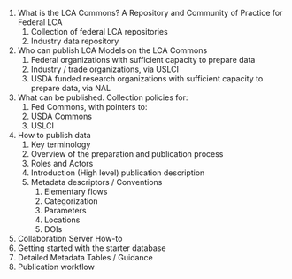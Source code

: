 
1. What is the LCA Commons? A Repository and Community of Practice for Federal LCA
    1. Collection of federal LCA repositories
    2. Industry data repository
2. Who can publish LCA Models on the LCA Commons
    1. Federal organizations with sufficient capacity to prepare data
    1. Industry / trade organizations, via USLCI
    1. USDA funded research organizations with sufficient capacity to prepare data, via NAL
3. What can be published. Collection policies for:
    1. Fed Commons, with pointers to:
    1. USDA Commons
    1. USLCI
4. How to publish data
    1. Key terminology
    1. Overview of the preparation and publication process
    1. Roles and Actors
    1. Introduction (High level) publication description
    1. Metadata descriptors / Conventions
        1. Elementary flows
        1. Categorization
        1. Parameters
        1. Locations
        1. DOIs
5. Collaboration Server How-to
6. Getting started with the starter database
7. Detailed Metadata Tables / Guidance
8. Publication workflow


